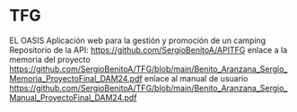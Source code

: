 # TFG
EL OASIS
Aplicación web para la gestión y promoción de un camping
Repositorio de la API: https://github.com/SergioBenitoA/APITFG
enlace a la memoria del proyecto https://github.com/SergioBenitoA/TFG/blob/main/Benito_Aranzana_Sergio_Memoria_ProyectoFinal_DAM24.pdf
enlace al manual de usuario https://github.com/SergioBenitoA/TFG/blob/main/Benito_Aranzana_Sergio_Manual_ProyectoFinal_DAM24.pdf
